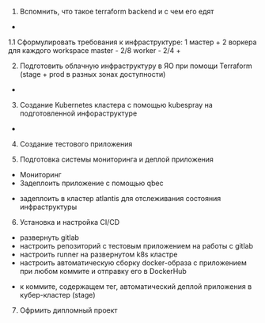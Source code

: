1. Вспомнить, что такое terraform backend и с чем его едят
+
1.1 Сформулировать требования к инфраструктуре: 1 мастер + 2 воркера для каждого workspace
master - 2/8
worker - 2/4
+

2. Подготовить облачную инфраструктуру в ЯО при помощи Terraform (stage + prod в разных зонах доступности)
+
3. Создание Kubernetes кластера с помощью kubespray на подготовленной инфораструктуре
+

4. Создание тестового приложения


5. Подготовка cистемы мониторинга и деплой приложения
+ Мониторинг
+ Задеплоить приложение с помощью qbec
- задеплоить в кластер atlantis для отслеживания состояния инфраструктуры




6. Установка и настройка CI/CD
+ развернуть gitlab
+ настроить репозиторий с тестовым приложением на работы с gitlab
+ настроить runner на развернутом k8s кластре
+ настроить автоматическую сборку docker-образа c приложением при любом коммите и отправку его в DockerHub
- к коммите, содержащем тег, автоматический деплой приложения в кубер-кластер (stage)


7. Офрмить дипломный проект